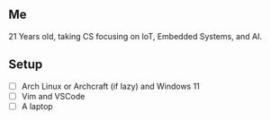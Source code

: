 ## Me
21 Years old, taking CS focusing on IoT, Embedded Systems, and AI.

## Setup
- [ ] Arch Linux or Archcraft (if lazy) and Windows 11
- [ ] Vim and VSCode
- [ ] A laptop
